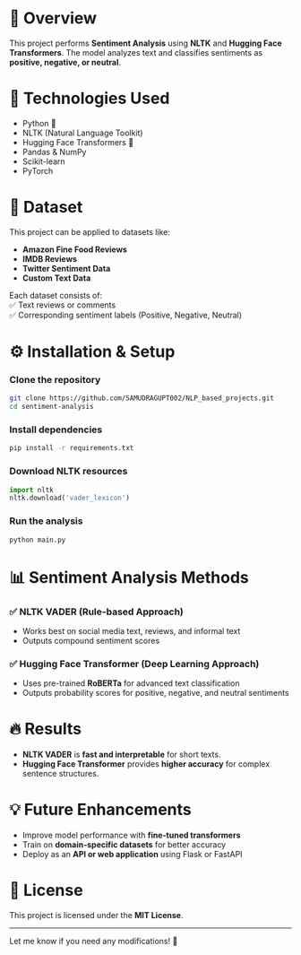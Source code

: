 # 📌 Overview  
This project performs **Sentiment Analysis** using **NLTK** and **Hugging Face Transformers**. The model analyzes text and classifies sentiments as **positive, negative, or neutral**.  

# 🚀 Technologies Used  
- Python 🐍  
- NLTK (Natural Language Toolkit)  
- Hugging Face Transformers 🤗  
- Pandas & NumPy  
- Scikit-learn  
- PyTorch  

# 📂 Dataset  
This project can be applied to datasets like:  
- **Amazon Fine Food Reviews**  
- **IMDB Reviews**  
- **Twitter Sentiment Data**  
- **Custom Text Data**  

Each dataset consists of:  
✅ Text reviews or comments  
✅ Corresponding sentiment labels (Positive, Negative, Neutral)  

# ⚙️ Installation & Setup  
### Clone the repository  
```bash
git clone https://github.com/SAMUDRAGUPT002/NLP_based_projects.git  
cd sentiment-analysis  
```
### Install dependencies  
```bash
pip install -r requirements.txt  
```
### Download NLTK resources  
```python
import nltk  
nltk.download('vader_lexicon')  
```
### Run the analysis  
```bash
python main.py  
```

# 📊 Sentiment Analysis Methods  
### ✅ **NLTK VADER (Rule-based Approach)**  
- Works best on social media text, reviews, and informal text  
- Outputs compound sentiment scores  

### ✅ **Hugging Face Transformer (Deep Learning Approach)**  
- Uses pre-trained **RoBERTa** for advanced text classification  
- Outputs probability scores for positive, negative, and neutral sentiments  

# 🔥 Results  
- **NLTK VADER** is **fast and interpretable** for short texts.  
- **Hugging Face Transformer** provides **higher accuracy** for complex sentence structures.  

# 💡 Future Enhancements  
- Improve model performance with **fine-tuned transformers**  
- Train on **domain-specific datasets** for better accuracy  
- Deploy as an **API or web application** using Flask or FastAPI  

# 📜 License  
This project is licensed under the **MIT License**.  

---

Let me know if you need any modifications! 🚀
